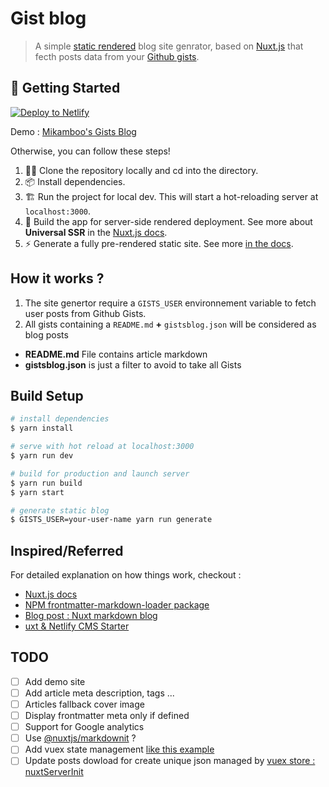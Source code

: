 # Gist blog

> A simple [static rendered](https://jamstack.wtf/) blog site genrator, based on [Nuxt.js](https://nuxtjs.org) that fecth posts data from your [Github gists](https://gist.github.com/).

## 🎉 Getting Started

[![Deploy to Netlify](https://www.netlify.com/img/deploy/button.svg)](https://app.netlify.com/start/deploy?repository=https://github.com/mikamboo/gists-blog)

Demo : [Mikamboo's Gists Blog]()

Otherwise, you can follow these steps!

1. 👯‍♂️ Clone the repository locally and cd into the directory.
2. 📦 Install dependencies.
3. 🏗 Run the project for local dev. This will start a hot-reloading server at `localhost:3000`.
4. 🌌 Build the app for server-side rendered deployment. See more about **Universal SSR** in the [Nuxt.js docs](https://nuxtjs.org/guide#server-rendered-universal-ssr-).
5. ⚡️ Generate a fully pre-rendered static site. See more [in the docs](https://nuxtjs.org/guide#static-generated-pre-rendering-).

## How it works ?

1. The site genertor require a `GISTS_USER` environnement variable to fetch user posts from Github Gists.
2. All gists containing a `README.md` __+__ `gistsblog.json` will be considered as blog posts

* __README.md__ File contains article markdown
* __gistsblog.json__ is just a filter to avoid to take all Gists

## Build Setup

``` bash
# install dependencies
$ yarn install

# serve with hot reload at localhost:3000
$ yarn run dev

# build for production and launch server
$ yarn run build
$ yarn start

# generate static blog
$ GISTS_USER=your-user-name yarn run generate
```

## Inspired/Referred

For detailed explanation on how things work, checkout :

- [Nuxt.js docs](https://nuxtjs.org)
- [NPM frontmatter-markdown-loader package](https://www.npmjs.com/package/frontmatter-markdown-loader)
- [Blog post : Nuxt markdown blog](https://pambo-ognana.ga/create-a-simple-markdown-blog-with-nuxtjs)
- [uxt & Netlify CMS Starter](https://github.com/xdesro/nuxt-netlify-cms-starter)

## TODO

* [ ] Add demo site
* [ ] Add article meta description, tags ...
* [ ] Articles fallback cover image
* [ ] Display frontmatter meta only if defined
* [ ] Support for Google analytics
* [ ] Use [@nuxtjs/markdownit](https://github.com/xdesro/nuxt-netlify-cms-starter/blob/master/pages/blog/_blog.vue) ?
* [ ] Add vuex state management [like this example](https://github.com/xdesro/nuxt-netlify-cms-starter/blob/master/store/index.js)
* [ ] Update posts dowload for create unique json managed by [vuex store : nuxtServerInit](https://github.com/xdesro/nuxt-netlify-cms-starter/blob/master/store/index.js)
